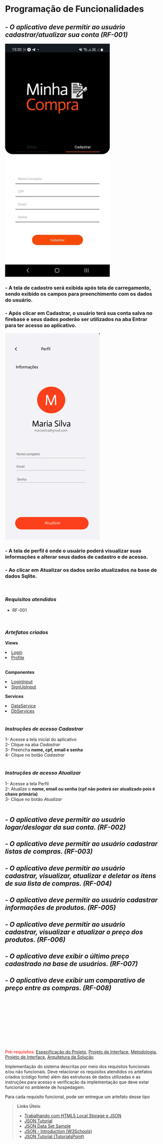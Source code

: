 # Programação de Funcionalidades



## - *O aplicativo deve permitir ao usuário cadastrar/atualizar sua conta (RF-001)* 
![Cadastrar perfil usuário](img/tela-cadastrar.jpg)  
### - A tela de cadastro será exibida após tela de carregamento, sendo exibido os campos para preenchimento com os dados do usuário.  
### - Após clicar em **Cadastrar**, o usuário terá sua conta salva no firebase e seus dados poderão ser utilizados na aba **Entrar** para ter acesso ao aplicativo.  

![Atualizar perfil usuário](img/tela-perfil-usuario.png)  
### - A tela de perfil é onde o usuário poderá visualizar suas informações e alterar seus dados de cadastro e de acesso.  
### - Ao clicar em **Atualizar** os dados serão atualizados na base de dados Sqlite.   
</br>

### ***Requisitos atendidos***  
- RF-001  
</br>

### ***Artefatos criados***
**Views**  
<li><a href="src/MinhaCompra/src/views/Login.js"> Login</a></li>
<li><a href="src/MinhaCompra/src/views/Profile.js"> Profile</a></li>  
</br>

**Componentes**
<li><a href="src/MinhaCompra/src/components/LoginInput.js"> LoginInput</a></li>
<li><a href="src/MinhaCompra/src/views/SignUpInput.js"> SignUpInput</a></li>

**Services**
<li><a href="src/MinhaCompra/src/components/DataService.js"> DataService</a></li>
<li><a href="src/MinhaCompra/src/views/DbServices.js"> DbServices</a></li>
</br>

### ***Instruções de acesso Cadastrar***  
1- Acesse a tela inicial do aplicativo  
2- Clique na aba *Cadastrar*  
3- Preencha **nome, cpf, email e senha**  
4- Clique no botão *Cadastrar*  
</br>

### ***Instruções de acesso Atualizar***  
1- Acesse a tela Perfil  
2- Atualize o **nome, email ou senha (cpf não poderá ser atualizado pois é chave primária)**  
3- Clique no botão *Atualizar*  
</br>




## - *O aplicativo deve permitir ao usuário logar/deslogar da sua conta. (RF-002)* 
## - *O aplicativo deve permitir ao usuário cadastrar listas de compras. (RF-003)* 
## - *O aplicativo deve permitir ao usuário cadastrar, visualizar, atualizar e deletar os itens de sua lista de compras. (RF-004)*    
## - *O aplicativo deve permitir ao usuário cadastrar informações de produtos. (RF-005)*    
## - *O aplicativo deve permitir ao usuário cadastrar, visualizar e atualizar o preço dos produtos. (RF-006)*  
## - *O aplicativo deve exibir o último preço cadastrado na base de usuários.  (RF-007)*  
## - *O aplicativo deve exibir um comparativo de preço entre as compras. (RF-008)*    




  












</br>
</br>
</br>
</br>
</br>
</br>
</br>
</br>
</br>
</br>
<span style="color:red">Pré-requisitos: <a href="2-Especificação do Projeto.md"> Especificação do Projeto</a></span>, <a href="3-Projeto de Interface.md"> Projeto de Interface</a>, <a href="4-Metodologia.md"> Metodologia</a>, <a href="3-Projeto de Interface.md"> Projeto de Interface</a>, <a href="5-Arquitetura da Solução.md"> Arquitetura da Solução</a>

Implementação do sistema descritas por meio dos requisitos funcionais e/ou não funcionais. Deve relacionar os requisitos atendidos os artefatos criados (código fonte) além das estruturas de dados utilizadas e as instruções para acesso e verificação da implementação que deve estar funcional no ambiente de hospedagem.

Para cada requisito funcional, pode ser entregue um artefato desse tipo

> **Links Úteis**:
>
> - [Trabalhando com HTML5 Local Storage e JSON](https://www.devmedia.com.br/trabalhando-com-html5-local-storage-e-json/29045)
> - [JSON Tutorial](https://www.w3resource.com/JSON)
> - [JSON Data Set Sample](https://opensource.adobe.com/Spry/samples/data_region/JSONDataSetSample.html)
> - [JSON - Introduction (W3Schools)](https://www.w3schools.com/js/js_json_intro.asp)
> - [JSON Tutorial (TutorialsPoint)](https://www.tutorialspoint.com/json/index.htm)